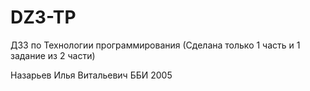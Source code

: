 # DZ3-TP
ДЗ3 по Технологии программирования
(Сделана только 1 часть и 1 задание из 2 части)

Назарьев Илья Витальевич ББИ 2005
